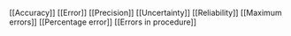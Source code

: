 [[Accuracy]]
[[Error]]
[[Precision]]
[[Uncertainty]]
[[Reliability]]
[[Maximum errors]]
[[Percentage error]]
[[Errors in procedure]]